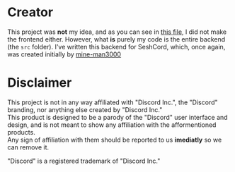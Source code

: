 # Creator

This project was **not** my idea, and as you can see in [this file](./frontend/README.md), I did not make the frontend either.
However, what **is** purely my code is the entire backend (the `src` folder).
I've written this backend for SeshCord, which, once again, was created initially by [mine-man3000](https://github.com/mine-man3000)

# Disclaimer

This project is not in any way affiliated with "Discord Inc.", the "Discord" branding, nor anything else created by "Discord Inc."  
This product is designed to be a parody of the "Discord" user interface and design, and is not meant to show any affiliation with the afformentioned products.  
Any sign of affiliation with them should be reported to us **imediatly** so we can remove it.  

"Discord" is a registered trademark of "Discord Inc."